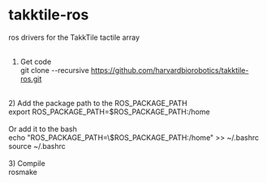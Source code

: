 takktile-ros
============

ros drivers for the TakkTile tactile array<br>
<br>
1) Get code<br>
git clone --recursive https://github.com/harvardbiorobotics/takktile-ros.git<br>
<br>
2) Add the package path to the ROS_PACKAGE_PATH<br>
export ROS_PACKAGE_PATH=$ROS_PACKAGE_PATH:/home<br>
<br>
Or add it to the bash<br>
echo "ROS_PACKAGE_PATH=\$ROS_PACKAGE_PATH:/home" >> ~/.bashrc<br>
source ~/.bashrc<br>
<br>
3) Compile<br>
rosmake<br>

